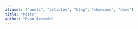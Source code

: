 ```yaml
---
aliases: ["posts", "articles", "blog", "showcase", "docs"]
title: "Posts"
author: "Evan Azevedo"
---
```

